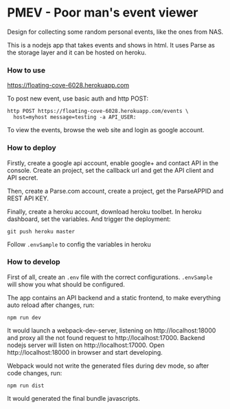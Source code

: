 # PMEV - Poor man's event viewer

Design for collecting some random personal events, like the ones from NAS.

This is a nodejs app that takes events and shows in html. It uses Parse as the storage layer and it can be hosted on heroku.

### How to use

https://floating-cove-6028.herokuapp.com

To post new event, use basic auth and http POST:
```
http POST https://floating-cove-6028.herokuapp.com/events \
  host=myhost message=testing -a API_USER:
```

To view the events, browse the web site and login as google account.

### How to deploy

Firstly, create a google api account, enable google+ and contact API in the console. Create an project, set the callback url and get the API client and API secret.

Then, create a Parse.com account, create a project, get the ParseAPPID and REST API KEY.

Finally, create a heroku account, download heroku toolbet. In heroku dashboard, set the variables. And trigger the deployment:

```
git push heroku master
```

Follow `.envSample` to config the variables in heroku

### How to develop

First of all, create an `.env` file with the correct configurations. `.envSample` will show you what should be configured.

The app contains an API backend and a static frontend, to make everything auto reload after changes, run:

```
npm run dev
```

It would launch a webpack-dev-server, listening on http://localhost:18000 and proxy all the not found request to http://localhost:17000. Backend nodejs server will listen on http://localhost:17000. Open http://localhost:18000 in browser and start developing.

Webpack would not write the generated files during dev mode, so after code changes, run:

```
npm run dist
```

It would generated the final bundle javascripts.
